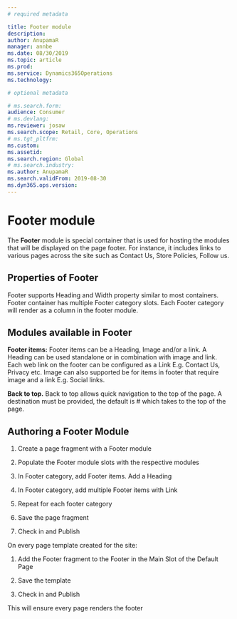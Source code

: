 ```yaml
---
# required metadata

title: Footer module
description: 
author: AnupamaR
manager: annbe
ms.date: 08/30/2019
ms.topic: article
ms.prod: 
ms.service: Dynamics365Operations
ms.technology: 

# optional metadata

# ms.search.form: 
audience: Consumer
# ms.devlang: 
ms.reviewer: josaw
ms.search.scope: Retail, Core, Operations
# ms.tgt_pltfrm: 
ms.custom: 
ms.assetid: 
ms.search.region: Global
# ms.search.industry: 
ms.author: AnupamaR
ms.search.validFrom: 2019-08-30
ms.dyn365.ops.version: 
---
```


# Footer module

The **Footer** module is special container that is used for hosting the modules that will be displayed on the page footer. For instance, it includes links to various pages across the site such as Contact Us, Store Policies, Follow us.

## Properties of Footer

Footer supports Heading and Width property similar to most containers. Footer container has multiple Footer category slots. Each Footer category will render as a column in the footer module.

## Modules available in Footer

**Footer items:** Footer items can be a Heading, Image and/or a link. A Heading can be used standalone or in combination with image and link. Each web link on the footer can be configured as a Link E.g. Contact Us, Privacy etc. Image can also supported be for items in footer that require image and a link E.g. Social links.

**Back to top.** Back to top allows quick navigation to the top of the page. A destination must be provided, the default is # which takes to the top of the page. 


## Authoring a Footer Module

1. Create a page fragment with a Footer module

2. Populate the Footer module slots with the respective modules

3. In Footer category, add Footer items. Add a Heading

4. In Footer category, add multiple Footer items with Link

5. Repeat for each footer category

6. Save the page fragment

7. Check in and Publish

On every page template created for the site:

1. Add the Footer fragment to the Footer in the Main Slot of the Default Page

2. Save the template

3. Check in and Publish

This will ensure every page renders the footer
